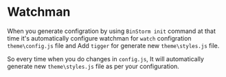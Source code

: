 # Watchman

When you generate configration by using `BinStorm init` command at that time it's automatically configure watchman for `watch` configration `theme\config.js` file and Add `tigger` for generate new `theme\styles.js` file.


So every time when you do changes in `config.js`, It will automatically generate new `theme\styles.js` file as per your configuration.